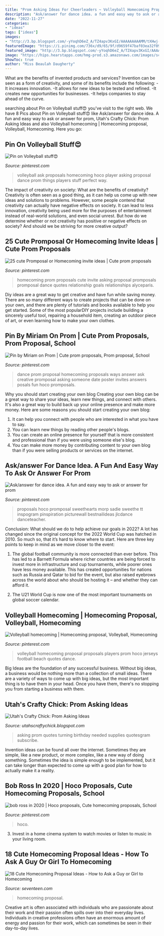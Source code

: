 ```yaml
---
title: "Prom Asking Ideas For Cheerleaders ~ Volleyball Homecoming Proposal Proposals Players Prom Hoco Jerseys Football Beach Quotes Dance"
description: "Ask/answer for dance idea. a fun and easy way to ask or answer for prom"
date: "2022-11-27"
categories:
- "ideas"
tags: ["ideas"]
images:
- "http://3.bp.blogspot.com/-yYoqhD6eZ_A/TZ4apv3KxGI/AAAAAAAAAMM/tXHwj-8DTGA/s1600/IMG_4690.JPG"
featuredImage: "https://i.pinimg.com/736x/d9/65/9f/d9659f47baf03ea32f0954c2e844b7f4.jpg"
featured_image: "http://3.bp.blogspot.com/-yYoqhD6eZ_A/TZ4apv3KxGI/AAAAAAAAAMM/tXHwj-8DTGA/s1600/IMG_4690.JPG"
image: "https://hips.hearstapps.com/hmg-prod.s3.amazonaws.com/images/screen-shot-2017-08-04-at-3-52-03-pm-1501876368.png?crop=1.00xw:0.644xh;0,0&amp;resize=480:*"
ShowToc: true
author: "Miss Beaulah Daugherty"
---
```



What are the benefits of invented products and services?
Invention can be seen as a form of creativity, and some of its benefits include the following: 
-It increases innovation. 
-It allows for new ideas to be tested and refined. 
-It creates new opportunities for businesses. 
-It helps companies to stay ahead of the curve.

	

		
searching about Pin on Volleyball stuff😍 you've visit to the right web. We have 8 Pics about Pin on Volleyball stuff😍 like Ask/answer for dance idea. A fun and easy way to ask or answer for prom, Utah&#039;s Crafty Chick: Prom Asking Ideas and also Volleyball homecoming | Homecoming proposal, Volleyball, Homecoming. Here you go:
		
    
## Pin On Volleyball Stuff😍

<img loading=lazy src="https://i.pinimg.com/736x/c1/d5/7b/c1d57b1339b685f3dff6d7d017e2e3ca--volleyball-sayings-volleyball-ideas.jpg" onerror="this.onerror=null;this.src='https://tse3.mm.bing.net/th?id=OIP.v5v8uT80cma8B73X6_9iKgHaHS&amp;pid=15.1';" alt="Pin on Volleyball stuff😍">

_Source: pinterest.com_

>volleyball ask proposals homecoming hoco player asking proposal dance prom things players stuff perfect way. 

	

The impact of creativity on society: What are the benefits of creativity?
Creativity is often seen as a good thing, as it can help us come up with new ideas and solutions to problems. However, some people contend that creativity can actually have negative effects on society. It can lead to less innovation, creativity being used more for the purposes of entertainment instead of real-world solutions, and even social unrest. But how do we determine whether or not creativity has positive or negative effects on society? And should we be striving for more creative output?

    
## 25 Cute Promposal Or Homecoming Invite Ideas | Cute Prom Proposals

<img loading=lazy src="https://i.pinimg.com/736x/3f/e5/67/3fe567ced36ecad8490b1dc4fdd34f0a.jpg" onerror="this.onerror=null;this.src='https://tse4.mm.bing.net/th?id=OIP.VKArs8OadqmCW7dvZ8vZDgAAAA&amp;pid=15.1';" alt="25 cute Promposal or Homecoming invite ideas | Cute prom proposals">

_Source: pinterest.com_

>homecoming prom proposals cute invite asking proposal promposals promposal dance quotes relationship goals relationships alyceparis. 

	

Diy ideas are a great way to get creative and have fun while saving money. There are so many different ways to create projects that can be done on your own, and there are plenty of tutorials and books available to help you get started. Some of the most popularDIY projects include building a sincerely useful tool, repairing a household item, creating an outdoor piece of art, or even learning how to make your own clothes.

    
## Pin By Miriam On Prom | Cute Prom Proposals, Prom Proposal, School

<img loading=lazy src="https://i.pinimg.com/736x/00/56/99/005699c314ddf5ce05c20678f4ec8bb5--dance-proposal-proposal-ideas.jpg" onerror="this.onerror=null;this.src='https://tse2.mm.bing.net/th?id=OIP.FR9IBwWljAMyHMVBNH_69wHaJ6&amp;pid=15.1';" alt="Pin by Miriam on Prom | Cute prom proposals, Prom proposal, School">

_Source: pinterest.com_

>dance prom proposal homecoming proposals ways answer ask creative promposal asking someone date poster invites answers posals fun hoco promposals. 

	

Why you should start creating your own blog
Creating your own blog can be a great way to share your ideas, learn new things, and connect with others. It's also a great way to build back up your online presence and make more money. Here are some reasons you should start creating your own blog: 
1. It can help you connect with people who are interested in what you have to say. 
2. You can learn new things by reading other people's blogs. 
3. You can create an online presence for yourself that is more consistent and professional than if you were using someone else's blog. 
4. You can make more money by contributing content to your own blog than if you were selling products or services on the internet.

    
## Ask/answer For Dance Idea. A Fun And Easy Way To Ask Or Answer For Prom

<img loading=lazy src="https://i.pinimg.com/736x/d9/65/9f/d9659f47baf03ea32f0954c2e844b7f4.jpg" onerror="this.onerror=null;this.src='https://tse4.mm.bing.net/th?id=OIP.sYKgqb3T5yqbk6fm3aHuZQHaJ3&amp;pid=15.1';" alt="Ask/answer for dance idea. A fun and easy way to ask or answer for prom">

_Source: pinterest.com_

>proposals hoco promposal sweethearts morp sadie sweethe tt inspogram pinspiration picturewall bestnailideas jlcdance danceteacher. 

	

Conclusion: What should we do to help achieve our goals in 2022?
A lot has changed since the original concept for the 2022 World Cup was hatched in 2010. So much so, that it’s hard to know where to start. Here are three key points to keep in mind as we move closer to the event:
1. The global football community is more connected than ever before. This has led to a Barnett Formula where richer countries are being forced to invest more in infrastructure and cup tournaments, while poorer ones have less money available. This has created opportunities for nations such as Russia and Qatar to bid for the event, but also raised eyebrows across the world about who should be hosting it – and whether they can afford it.

2. The U21 World Cup is now one of the most important tournaments on global soccer calendar.

    
## Volleyball Homecoming | Homecoming Proposal, Volleyball, Homecoming

<img loading=lazy src="https://i.pinimg.com/736x/0f/bf/b2/0fbfb2e101d5ba7a2c7c0a6b90c6c5d2--volleyball-jerseys-beach-volleyball.jpg" onerror="this.onerror=null;this.src='https://tse3.mm.bing.net/th?id=OIP.PV0cOgyiuUkkO2TKQwahmAAAAA&amp;pid=15.1';" alt="Volleyball homecoming | Homecoming proposal, Volleyball, Homecoming">

_Source: pinterest.com_

>volleyball homecoming proposal proposals players prom hoco jerseys football beach quotes dance. 

	

Big Ideas are the foundation of any successful business. Without big ideas, a business would be nothing more than a collection of small ideas. There are a variety of ways to come up with big ideas, but the most important thing is to have them in your head. Once you have them, there's no stopping you from starting a business with them.

    
## Utah&#039;s Crafty Chick: Prom Asking Ideas

<img loading=lazy src="http://3.bp.blogspot.com/-yYoqhD6eZ_A/TZ4apv3KxGI/AAAAAAAAAMM/tXHwj-8DTGA/s1600/IMG_4690.JPG" onerror="this.onerror=null;this.src='https://tse1.mm.bing.net/th?id=OIP.hhvdWSw-czkyHQ9rjBCWmgHaJ6&amp;pid=15.1';" alt="Utah&#039;s Crafty Chick: Prom Asking Ideas">

_Source: utahscraftychick.blogspot.com_

>asking prom quotes turning birthday needed supplies quotesgram subscribe. 

	

Invention ideas can be found all over the internet. Sometimes they are simple, like a new product, or more complex, like a new way of doing something. Sometimes the idea is simple enough to be implemented, but it can take longer than expected to come up with a good plan for how to actually make it a reality.

    
## Bob Ross In 2020 | Hoco Proposals, Cute Homecoming Proposals, School

<img loading=lazy src="https://i.pinimg.com/736x/2a/fb/21/2afb21b059be876b9ab1661d136f6c73.jpg" onerror="this.onerror=null;this.src='https://tse3.mm.bing.net/th?id=OIP.LsUhWd_n2tijldqSbXhuYwHaIt&amp;pid=15.1';" alt="bob ross in 2020 | Hoco proposals, Cute homecoming proposals, School">

_Source: pinterest.com_

>hoco. 

	

3. Invest in a home cinema system to watch movies or listen to music in your living room.

    
## 18 Cute Homecoming Proposal Ideas - How To Ask A Guy Or Girl To Homecoming

<img loading=lazy src="https://hips.hearstapps.com/hmg-prod.s3.amazonaws.com/images/screen-shot-2017-08-04-at-3-52-03-pm-1501876368.png?crop=1.00xw:0.644xh;0,0&amp;resize=480:*" onerror="this.onerror=null;this.src='https://tse1.mm.bing.net/th?id=OIP.YLzL0JBmS2CiZU-Du-CQJQHaDt&amp;pid=15.1';" alt="18 Cute Homecoming Proposal Ideas - How to Ask a Guy or Girl to Homecoming">

_Source: seventeen.com_

>homecoming proposal. 

	

Creative art is often associated with individuals who are passionate about their work and their passion often spills over into their everyday lives. Individuals in creative professions often have an enormous amount of energy and passion for their work, which can sometimes be seen in their day-to-day lives.

